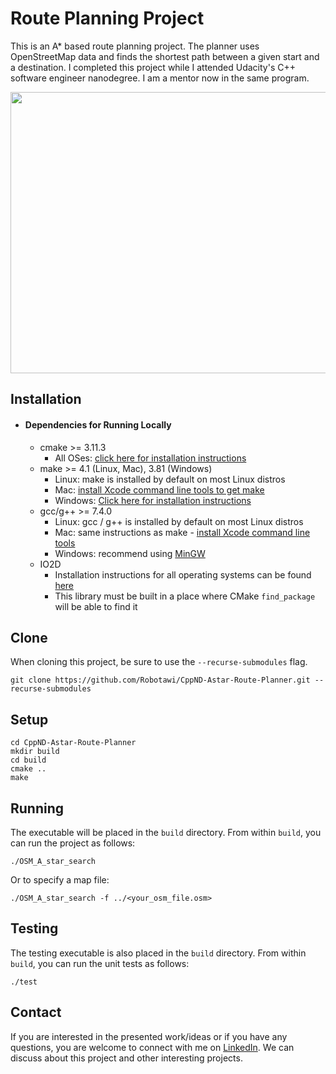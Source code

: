 # Route Planning Project

This is an A* based route planning project. The planner uses OpenStreetMap data and finds the shortest path between a given start and a destination. I completed this project while I attended Udacity's C++ software engineer nanodegree. I am a mentor now in the same program. 

<img src="map.png" width="600" height="450" />

## Installation 

- #### Dependencies for Running Locally
  * cmake >= 3.11.3
    * All OSes: [click here for installation instructions](https://cmake.org/install/)
  * make >= 4.1 (Linux, Mac), 3.81 (Windows)
    * Linux: make is installed by default on most Linux distros
    * Mac: [install Xcode command line tools to get make](https://developer.apple.com/xcode/features/)
    * Windows: [Click here for installation instructions](http://gnuwin32.sourceforge.net/packages/make.htm)
  * gcc/g++ >= 7.4.0
    * Linux: gcc / g++ is installed by default on most Linux distros
    * Mac: same instructions as make - [install Xcode command line tools](https://developer.apple.com/xcode/features/)
    * Windows: recommend using [MinGW](http://www.mingw.org/)
  * IO2D
    * Installation instructions for all operating systems can be found [here](https://github.com/cpp-io2d/P0267_RefImpl/blob/master/BUILDING.md)
    * This library must be built in a place where CMake `find_package` will be able to find it
  
## Clone

When cloning this project, be sure to use the `--recurse-submodules` flag.
```
git clone https://github.com/Robotawi/CppND-Astar-Route-Planner.git --recurse-submodules
```

## Setup
  ```
  cd CppND-Astar-Route-Planner
  mkdir build 
  cd build
  cmake ..
  make
  ```

## Running
The executable will be placed in the `build` directory. From within `build`, you can run the project as follows:
```
./OSM_A_star_search
```
Or to specify a map file:
```
./OSM_A_star_search -f ../<your_osm_file.osm>
```

## Testing

The testing executable is also placed in the `build` directory. From within `build`, you can run the unit tests as follows:
```
./test
```

## Contact
If you are interested in the presented work/ideas or if you have any questions, you are welcome to connect with me on [LinkedIn](https://www.linkedin.com/in/mohraess). We can discuss about this project and other interesting projects.